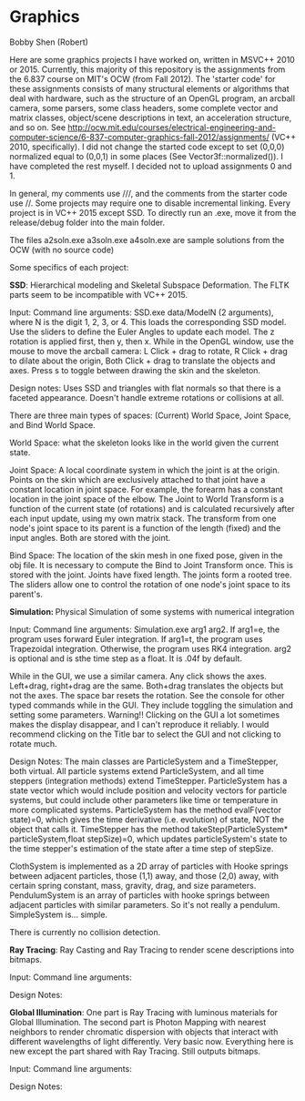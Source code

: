 # Graphics

Bobby Shen (Robert)

Here are some graphics projects I have worked on, written in MSVC++ 2010 or 2015. Currently, this majority of this repository is the assignments from the 6.837 course on MIT's OCW (from Fall 2012). The 'starter code' for these assignments consists of many structural elements or algorithms that deal with hardware, such as the structure of an OpenGL program, an arcball camera, some parsers, some class headers, some complete vector and matrix classes, object/scene descriptions in text, an acceleration structure, and so on. See http://ocw.mit.edu/courses/electrical-engineering-and-computer-science/6-837-computer-graphics-fall-2012/assignments/ (VC++ 2010, specifically). I did not change the started code except to set (0,0,0) normalized equal to (0,0,1) in some places (See Vector3f::normalized()). I have completed the rest myself. I decided not to upload assignments 0 and 1.

In general, my comments use ///, and the comments from the starter code use //. Some projects may require one to disable incremental linking. Every project is in VC++ 2015 except SSD. To directly run an .exe, move it from the release/debug folder into the main folder.

The files a2soln.exe a3soln.exe a4soln.exe are sample solutions from the OCW (with no source code)

Some specifics of each project:

<b>SSD</b>: Hierarchical modeling and Skeletal Subspace Deformation. The FLTK parts seem to be incompatible with VC++ 2015.

Input: Command line arguments: SSD.exe data/ModelN (2 arguments), where N is the digit 1, 2, 3, or 4. This loads the corresponding SSD model. Use the sliders to define the Euler Angles to update each model. The z rotation is applied first, then y, then x. While in the OpenGL window, use the mouse to move the arcball camera: L Click + drag to rotate, R Click + drag to dilate about the origin, Both Click + drag to translate the objects and axes. Press s to toggle between drawing the skin and the skeleton.

Design notes: Uses SSD and triangles with flat normals so that there is a faceted appearance. Doesn't handle extreme rotations or collisions at all.

There are three main types of spaces: (Current) World Space, Joint Space, and Bind World Space. 

World Space: what the skeleton looks like in the world given the current state. 

Joint Space: A local coordinate system in which the joint is at the origin. Points on the skin which are exclusively attached to that joint have a constant location in joint space. For example, the forearm has a constant location in the joint space of the elbow. The Joint to World Transform is a function of the current state (of rotations) and is calculated recursively after each input update, using my own matrix stack. The transform from one node's joint space to its parent is a function of the length (fixed) and the input angles. Both are stored with the joint.

Bind Space: The location of the skin mesh in one fixed pose, given in the obj file. It is necessary to compute the Bind to Joint Transform once. This is stored with the joint.
Joints have fixed length. The joints form a rooted tree. The sliders allow one to control the rotation of one node's joint space to its parent's. 

<b>Simulation: </b> Physical Simulation of some systems with numerical integration

Input: Command line arguments: Simulation.exe arg1 arg2. If arg1=e, the program uses forward Euler integration. If arg1=t, the program uses Trapezoidal integration. Otherwise, the program uses RK4 integration. arg2 is optional and is sthe time step as a float. It is .04f by default. 

While in the GUI, we use a similar camera. Any click shows the axes. Left+drag, right+drag are the same. Both+drag translates the objects but not the axes. The space bar resets the rotation. See the console for other typed commands while in the GUI. They include toggling the simulation and setting some parameters. Warning!! Clicking on the GUI a lot sometimes makes the display disappear, and I can't reproduce it reliably. I would recommend clicking on the Title bar to select the GUI and not clicking to rotate much.

Design Notes: The main classes are ParticleSystem and a TimeStepper, both virtual. All particle systems extend ParticleSystem, and all time steppers (integration methods) extend TimeStepper. ParticleSystem has a state vector which would include position and velocity vectors for particle systems, but could include other parameters like time or temperature in more complicated systems. ParticleSystem has the method evalF(vector<Vector3f> state)=0, which gives the time derivative (i.e. evolution) of state, NOT the object that calls it. TimeStepper has the method takeStep(ParticleSystem* particleSystem,float stepSize)=0, which updates particleSystem's state to the time stepper's estimation of the state after a time step of stepSize. 

ClothSystem is implemented as a 2D array of particles with Hooke springs between adjacent particles, those (1,1) away, and those (2,0) away, with certain spring constant, mass, gravity, drag, and size parameters. PendulumSystem is an array of particles with hooke springs between adjacent particles with similar parameters. So it's not really a pendulum. SimpleSystem is... simple.

There is currently no collision detection.

<b>Ray Tracing</b>: Ray Casting and Ray Tracing to render scene descriptions into bitmaps.

Input: Command line arguments: 

Design Notes:

<b>Global Illumination</b>: One part is Ray Tracing with luminous materials for Global Illumination. The second part is Photon Mapping with nearest neighbors to render chromatic dispersion with objects that interact with different wavelengths of light differently. Very basic now. Everything here is new except the part shared with Ray Tracing. Still outputs bitmaps.

Input: Command line arguments:

Design Notes:
